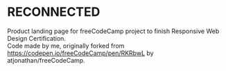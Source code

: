 # RECONNECTED
Product landing page for freeCodeCamp project to finish Responsive Web Design Certification.<br>
Code made by me, originally forked from https://codepen.io/freeCodeCamp/pen/RKRbwL by atjonathan/freeCodeCamp.
